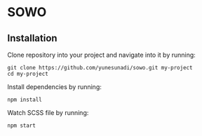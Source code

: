 # SOWO

## Installation

Clone repository into your project and navigate into it by running:

```
git clone https://github.com/yunesunadi/sowo.git my-project
cd my-project
```

Install dependencies by running:

```
npm install
```

Watch SCSS file by running:

```
npm start
```